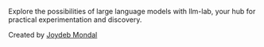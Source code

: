 Explore the possibilities of large language models with llm-lab, your hub for practical experimentation and discovery.

Created by [Joydeb Mondal](https://www.linkedin.com/in/joydeb-mondal/)
